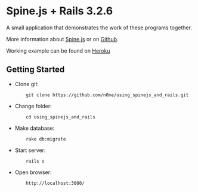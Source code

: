# Spine.js + Rails 3.2.6

A small application that demonstrates the work of these programs together.

More information about [Spine.js](http://spinejs.com/) or on [Github](https://github.com/maccman/spine).

Working example can be found on [Heroku](http://spinejs-and-rails.herokuapp.com/)


## Getting Started

* Clone git:

          git clone https://github.com/n0ne/using_spinejs_and_rails.git


* Change folder:

          cd using_spinejs_and_rails


* Make database:

          rake db:migrate


* Start server:

          rails s


* Open browser:


          http://localhost:3000/